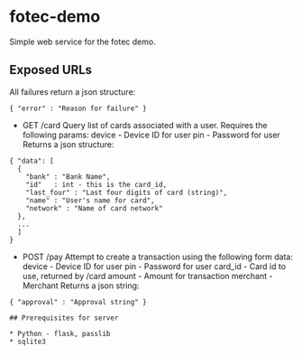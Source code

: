 fotec-demo
==========

Simple web service for the fotec demo.

## Exposed URLs

All failures return a json structure:
```
{ "error" : "Reason for failure" }
```

* GET /card
Query list of cards associated with a user.  Requires the following params:
device - Device ID for user
pin - Password for user
Returns a json structure:
```
{ "data": [ 
  { 
    "bank" : "Bank Name",
    "id"   : int - this is the card_id,
    "last_four" : "Last four digits of card (string)",
    "name" : "User's name for card",
    "network" : "Name of card network"
  },
  ...
  ]
}
```

* POST /pay
Attempt to create a transaction using the following form data:
device - Device ID for user
pin - Password for user
card_id - Card id to use, returned by /card
amount - Amount for transaction
merchant - Merchant
Returns a json string:
```
{ "approval" : "Approval string" }

## Prerequisites for server

* Python - flask, passlib
* sqlite3

